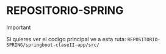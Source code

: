 # REPOSITORIO-SPRING
>[!IMPORTANT]
>Si quieres ver el codigo principal ve a esta ruta: `REPOSITORIO-SPRING/springboot-claseII-app/src/`
